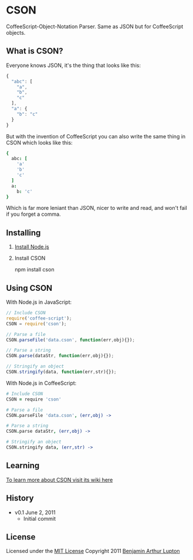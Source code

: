 # CSON

CoffeeScript-Object-Notation Parser. Same as JSON but for CoffeeScript objects.


## What is CSON?

Everyone knows JSON, it's the thing that looks like this:

``` javascript
{
  "abc": [
    "a",
    "b",
    "c"
  ],
  "a": {
    "b": "c"
  }
}
```

But with the invention of CoffeeScript you can also write the same thing in CSON which looks like this:

``` coffeescript
{
  abc: [
    'a'
    'b'
    'c'
  ]
  a:
    b: 'c'
}
```

Which is far more leniant than JSON, nicer to write and read, and won't fail if you forget a comma.


## Installing


1. [Install Node.js](https://github.com/balupton/node/wiki/Installing-Node.js)

2. Install CSON

    npm install cson


## Using CSON


With Node.js in JavaScript:

``` javascript
// Include CSON
require('coffee-script');
CSON = require('cson');

// Parse a file
CSON.parseFile('data.cson', function(err,obj){});

// Parse a string
CSON.parse(dataStr, function(err,obj){});

// Stringify an object
CSON.stringify(data, function(err,str){});
```

With Node.js in CoffeeScript:

``` coffeescript
# Include CSON
CSON = require 'cson'

# Parse a file
CSON.parseFile 'data.cson', (err,obj) ->

# Parse a string
CSON.parse dataStr, (err,obj) ->

# Stringify an object
CSON.stringify data, (err,str) ->
```


## Learning

[To learn more about CSON visit its wiki here](https://github.com/balupton/cson.npm/wiki)


## History

- v0.1 June 2, 2011
    - Initial commit


## License

Licensed under the [MIT License](http://creativecommons.org/licenses/MIT/)
Copyright 2011 [Benjamin Arthur Lupton](http://balupton.com)
